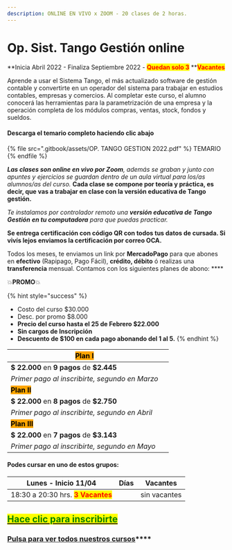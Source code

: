 ```yaml
---
description: ONLINE EN VIVO x ZOOM - 20 clases de 2 horas.
---
```


# Op. Sist. Tango Gestión online

**Inicia Abril 2022 - Finaliza Septiembre 2022 -  **<mark style="color:red;">**Quedan solo 3**</mark>**  **<mark style="color:red;">**Vacantes**</mark>&#x20;

Aprende a usar el Sistema Tango, el más actualizado software de gestión contable y convertirte en un operador del sistema para trabajar en estudios contables, empresas y comercios. Al completar este curso, el alumno conocerá las herramientas para la parametrización de una empresa y la operación completa de los módulos compras, ventas, stock, fondos y sueldos.

#### Descarga el temario completo haciendo clic abajo

{% file src=".gitbook/assets/OP. TANGO GESTION 2022.pdf" %}
TEMARIO
{% endfile %}

_**Las clases son online en vivo por Zoom**, además se graban y  junto con apuntes y ejercicios se guardan dentro de un aula virtual para los/as alumnos/as del curso._ **Cada clase se compone por teoría y práctica, es decir, que vas a trabajar en clase con la versión educativa de Tango gestión.**&#x20;

_Te instalamos por controlador remoto una **versión educativa de Tango Gestión**  **en tu computadora** para que puedas practicar._&#x20;

**Se entrega certificación con código QR con todos tus datos de cursada. Si vivís lejos enviamos la certificación por correo OCA.**

Todos los meses, te enviamos un link por **MercadoPago** para que abones en **efectivo** (Rapipago, Pago Fácil), **crédito, débito** ó realizas una **transferencia** mensual. Contamos con los siguientes planes de abono: ****&#x20;

💥**PROMO**💥&#x20;

{% hint style="success" %}
* Costo del curso $30.000
* Desc. por promo $8.000
* **Precio del curso hasta el 25 de Febrero $22.000**
* **Sin cargos de Inscripción**
* **Descuento de $100 en cada pago abonando del 1 al 5.**&#x20;
{% endhint %}

| <mark style="background-color:orange;">**Plan I**</mark>   |   |
| ---------------------------------------------------------- | - |
| **$ 22.000** en **9 pagos** de **$2.445**                  |   |
| _Primer pago al inscribirte, segundo en Marzo_             |   |
| <mark style="background-color:orange;">**Plan II**</mark>  |   |
| **$ 22.000** en **8 pagos** de **$2.750**                  |   |
| _Primer pago al inscribirte, segundo en Abril_             |   |
| <mark style="background-color:orange;">**Plan III**</mark> |   |
| **$ 22.000** en **7 pagos** de **$3.143**                  |   |
| _Primer pago al inscribirte, segundo en Mayo_              |   |

#### Podes cursar en uno de estos grupos:

| **Lunes - Inicio 11/04**                                          | Días | Vacantes     |
| ----------------------------------------------------------------- | ---- | ------------ |
| 18:30 a 20:30 hrs. <mark style="color:red;">**3 Vacantes**</mark> |      | sin vacantes |

## <mark style="color:green;"></mark>[<mark style="color:green;">Hace clic para inscribirte</mark>](https://wa.me/+5491164622877?text=Hola,%20le%C3%AD%20toda%20la%20info%20del%20curso%20de%20Operador%20en%20Tango%20Gesti%C3%B3n%20Online%20y%20quiero%20inscribirme)<mark style="color:green;"></mark>

### [**Pulsa para ver todos nuestros cursos**](./)****

####

